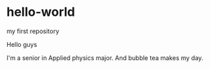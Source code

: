 # hello-world
my first repository

Hello guys

I'm a senior in Applied physics major.
And bubble tea makes my day.
